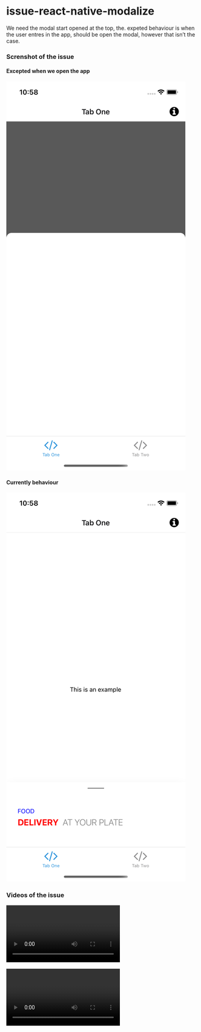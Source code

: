 # issue-react-native-modalize
We need the modal start opened at the top, the. expeted behaviour is when the user entres in the app, should be open the modal, however that isn’t the case.


### Screnshot of the issue
#### Excepted when we open the app
![image1](https://github.com/wdospinal/issue-react-native-modalize/blob/master/assets/readme/image1.png)

#### Currently behaviour
![image2](https://github.com/wdospinal/issue-react-native-modalize/blob/master/assets/readme/image2.png)


### Videos of the issue
![recording1](https://github.com/wdospinal/issue-react-native-modalize/blob/master/assets/readme/recording1.mp4)

![recording2](https://github.com/wdospinal/issue-react-native-modalize/blob/master/assets/readme/recording2.mp4)

